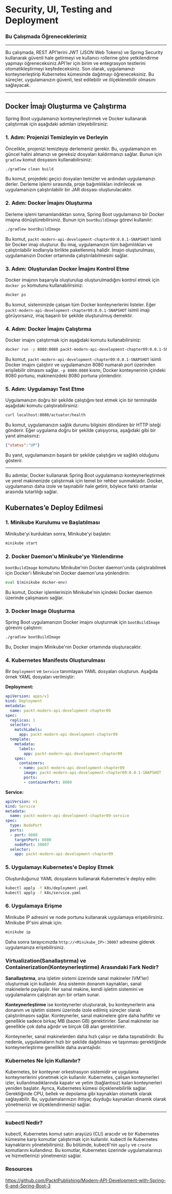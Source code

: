 # Security, UI, Testing and Deployment

### Bu Çalışmada Öğreneceklerimiz

---

Bu çalışmada, REST API'lerini JWT (JSON Web Tokens) ve Spring Security kullanarak güvenli hale getirmeyi ve kullanıcı rollerine göre yetkilendirme yapmayı öğreneceksiniz.API'ler için birim ve entegrasyon testlerini otomatikleştirmeyi keşfedeceksiniz. Son olarak, uygulamanızı konteynerleştirip Kubernetes kümesinde dağıtmayı öğreneceksiniz. Bu süreçler, uygulamanızın güvenli, test edilebilir ve ölçeklenebilir olmasını sağlayacak.

---

## Docker İmajı Oluşturma ve Çalıştırma

Spring Boot uygulamanızı konteynerleştirmek ve Docker kullanarak çalıştırmak için aşağıdaki adımları izleyebilirsiniz:

### 1. Adım: Projenizi Temizleyin ve Derleyin

Öncelikle, projenizi temizleyip derlemeniz gerekir. Bu, uygulamanızın en güncel halini almanızı ve gereksiz dosyaları kaldırmanızı sağlar. Bunun için `gradlew` komut dosyasını kullanabilirsiniz:

```bash
./gradlew clean build

```

Bu komut, projedeki geçici dosyaları temizler ve ardından uygulamanızı derler. Derleme işlemi sırasında, proje bağımlılıkları indirilecek ve uygulamanızın çalıştırılabilir bir JAR dosyası oluşturulacaktır.

### 2. Adım: Docker İmajını Oluşturma

Derleme işlemi tamamlandıktan sonra, Spring Boot uygulamanızı bir Docker imajına dönüştürebilirsiniz. Bunun için `bootBuildImage` görevi kullanılır:

```bash
./gradlew bootBuildImage

```

Bu komut, `packt-modern-api-development-chapter09:0.0.1-SNAPSHOT` isimli bir Docker imajı oluşturur. Bu imaj, uygulamanızın tüm bağımlılıkları ve çalıştırılabilir kodlarıyla birlikte paketlenmiş halidir. İmajın oluşturulması, uygulamanızın Docker ortamında çalıştırılabilmesini sağlar.

### 3. Adım: Oluşturulan Docker İmajını Kontrol Etme

Docker imajının başarıyla oluşturulup oluşturulmadığını kontrol etmek için `docker ps` komutunu kullanabilirsiniz:

```bash
docker ps

```

Bu komut, sisteminizde çalışan tüm Docker konteynerlerini listeler. Eğer `packt-modern-api-development-chapter09:0.0.1-SNAPSHOT` isimli imajı görüyorsanız, imaj başarılı bir şekilde oluşturulmuş demektir.

### 4. Adım: Docker İmajını Çalıştırma

Docker imajını çalıştırmak için aşağıdaki komutu kullanabilirsiniz:

```bash
docker run -p 8080:8080 packt-modern-api-development-chapter09:0.0.1-SNAPSHOT

```

Bu komut, `packt-modern-api-development-chapter09:0.0.1-SNAPSHOT` isimli Docker imajını çalıştırır ve uygulamanızın 8080 numaralı port üzerinden erişilebilir olmasını sağlar. `-p 8080:8080` kısmı, Docker konteynerinin içindeki 8080 portunu, makinenizdeki 8080 portuna yönlendirir.

### 5. Adım: Uygulamayı Test Etme

Uygulamanızın doğru bir şekilde çalıştığını test etmek için bir terminalde aşağıdaki komutu çalıştırabilirsiniz:

```bash
curl localhost:8080/actuator/health

```

Bu komut, uygulamanızın sağlık durumu bilgisini döndüren bir HTTP isteği gönderir. Eğer uygulama doğru bir şekilde çalışıyorsa, aşağıdaki gibi bir yanıt almalısınız:

```json
{"status":"UP"}

```

Bu yanıt, uygulamanızın başarılı bir şekilde çalıştığını ve sağlıklı olduğunu gösterir.

---

Bu adımlar, Docker kullanarak Spring Boot uygulamanızı konteynerleştirmek ve yerel makinenizde çalıştırmak için temel bir rehber sunmaktadır. Docker, uygulamanızı daha izole ve taşınabilir hale getirir, böylece farklı ortamlar arasında tutarlılığı sağlar.

## Kubernates’e Deploy Edilmesi

### 1. **Minikube Kurulumu ve Başlatılması**

Minikube'yi kurduktan sonra, Minikube'yi başlatın:

```bash
minikube start

```

### 2. **Docker Daemon'u Minikube'ye Yönlendirme**

`bootBuildImage` komutunu Minikube'nin Docker daemon'unda çalıştırabilmek için Docker'ı Minikube'nin Docker daemon'una yönlendirin:

```bash
eval $(minikube docker-env)

```

Bu komut, Docker işlemlerinizin Minikube'nin içindeki Docker daemon üzerinde çalışmasını sağlar.

### 3. **Docker Image Oluşturma**

Spring Boot uygulamanızın Docker imajını oluşturmak için `bootBuildImage` görevini çalıştırın:

```bash
./gradlew bootBuildImage
```

Bu, Docker imajını Minikube'nin Docker ortamında oluşturacaktır.

### 4. **Kubernetes Manifests Oluşturulması**

Bir `Deployment` ve `Service` tanımlayan YAML dosyaları oluşturun. Aşağıda örnek YAML dosyaları verilmiştir:

**Deployment:**

```yaml
apiVersion: apps/v1
kind: Deployment
metadata:
  name: packt-modern-api-development-chapter09
spec:
  replicas: 1
  selector:
    matchLabels:
      app: packt-modern-api-development-chapter09
  template:
    metadata:
      labels:
        app: packt-modern-api-development-chapter09
    spec:
      containers:
      - name: packt-modern-api-development-chapter09
        image: packt-modern-api-development-chapter09:0.0.1-SNAPSHOT
        ports:
        - containerPort: 8080

```

**Service:**

```yaml
apiVersion: v1
kind: Service
metadata:
  name: packt-modern-api-development-chapter09-service
spec:
  type: NodePort
  ports:
  - port: 8080
    targetPort: 8080
    nodePort: 30007
  selector:
    app: packt-modern-api-development-chapter09

```

### 5. **Uygulamayı Kubernetes'e Deploy Etmek**

Oluşturduğunuz YAML dosyalarını kullanarak Kubernetes'e deploy edin:

```bash
kubectl apply -f k8s/deployment.yaml
kubectl apply -f k8s/service.yaml

```

### 6. **Uygulamaya Erişme**

Minikube IP adresini ve node portunu kullanarak uygulamaya erişebilirsiniz. Minikube IP'sini almak için:

```bash
minikube ip

```

Daha sonra tarayıcınızda `http://<Minikube_IP>:30007` adresine giderek uygulamanıza erişebilirsiniz.

### Virtualization(Sanallaştırma) ve Containerization(Konteynerleştirme) Arasındaki Fark Nedir?

**Sanallaştırma**, ana işletim sistemi üzerinde sanal makineler (VM'ler) oluşturmak için kullanılır. Ana sistemin donanım kaynakları, sanal makinelerle paylaşılır. Her sanal makine, kendi işletim sistemini ve uygulamalarını çalıştıran ayrı bir ortam sunar.

**Konteynerleştirme** ise konteynerler oluşturarak, bu konteynerlerin ana donanım ve işletim sistemi üzerinde izole edilmiş süreçler olarak çalıştırılmasını sağlar. Konteynerler, sanal makinelere göre daha hafiftir ve genellikle sadece birkaç MB (bazen GB) gerektirirler. Sanal makineler ise genellikle çok daha ağırdır ve birçok GB alan gerektirirler.

Konteynerler, sanal makinelerden daha hızlı çalışır ve daha taşınabilirdir. Bu nedenle, uygulamaların hızlı bir şekilde dağıtılması ve taşınması gerektiğinde konteynerleştirme genellikle daha avantajlıdır.

### Kubernetes Ne İçin Kullanılır?

Kubernetes, bir konteyner orkestrasyon sistemidir ve uygulama konteynerlerini yönetmek için kullanılır. Kubernetes, çalışan konteynerleri izler, kullanılmadıklarında kapatır ve yetim (bağlantısız) kalan konteynerleri yeniden başlatır. Ayrıca, Kubernetes kümesi ölçeklenebilirlik sağlar. Gerektiğinde CPU, bellek ve depolama gibi kaynakları otomatik olarak sağlayabilir. Bu, uygulamalarınızın ihtiyaç duyduğu kaynakları dinamik olarak yönetmenizi ve ölçeklendirmenizi sağlar.

---

### kubectl Nedir?

kubectl, Kubernetes komut satırı arayüzü (CLI) aracıdır ve bir Kubernetes kümesine karşı komutlar çalıştırmak için kullanılır. kubectl ile Kubernetes kaynaklarını yönetebilirsiniz. Bu bölümde, kubectl'nin `apply` ve `create` komutlarını kullandınız. Bu komutlar, Kubernetes üzerinde uygulamalarınızı ve hizmetlerinizi yönetmenizi sağlar.



### Resources
https://github.com/PacktPublishing/Modern-API-Development-with-Spring-6-and-Spring-Boot-3
